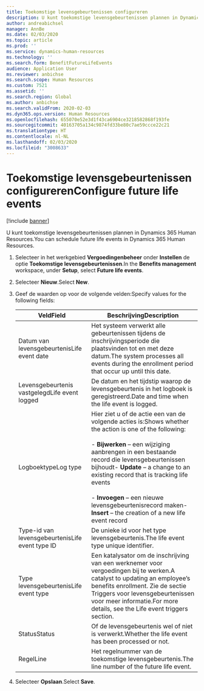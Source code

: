 ```yaml
---
title: Toekomstige levensgebeurtenissen configureren
description: U kunt toekomstige levensgebeurtenissen plannen in Dynamics 365 Human Resources.
author: andreabichsel
manager: AnnBe
ms.date: 02/03/2020
ms.topic: article
ms.prod: ''
ms.service: dynamics-human-resources
ms.technology: ''
ms.search.form: BenefitFutureLifeEvents
audience: Application User
ms.reviewer: anbichse
ms.search.scope: Human Resources
ms.custom: 7521
ms.assetid: ''
ms.search.region: Global
ms.author: anbichse
ms.search.validFrom: 2020-02-03
ms.dyn365.ops.version: Human Resources
ms.openlocfilehash: 655070e52e3d1f43ca6904ce3218582868f193fe
ms.sourcegitcommit: 40163705a134c9874fd33be80c7ae59ccce22c21
ms.translationtype: HT
ms.contentlocale: nl-NL
ms.lasthandoff: 02/03/2020
ms.locfileid: "3008633"
---
```

# <a name="configure-future-life-events"></a><span data-ttu-id="7b6e1-103">Toekomstige levensgebeurtenissen configureren</span><span class="sxs-lookup"><span data-stu-id="7b6e1-103">Configure future life events</span></span>

[!include [banner](includes/preview-feature.md)]

<span data-ttu-id="7b6e1-104">U kunt toekomstige levensgebeurtenissen plannen in Dynamics 365 Human Resources.</span><span class="sxs-lookup"><span data-stu-id="7b6e1-104">You can schedule future life events in Dynamics 365 Human Resources.</span></span>

1. <span data-ttu-id="7b6e1-105">Selecteer in het werkgebied **Vergoedingenbeheer** onder **Instellen** de optie **Toekomstige levensgebeurtenissen**.</span><span class="sxs-lookup"><span data-stu-id="7b6e1-105">In the **Benefits management** workspace, under **Setup**, select **Future life events**.</span></span>

2. <span data-ttu-id="7b6e1-106">Selecteer **Nieuw**.</span><span class="sxs-lookup"><span data-stu-id="7b6e1-106">Select **New**.</span></span>

3. <span data-ttu-id="7b6e1-107">Geef de waarden op voor de volgende velden:</span><span class="sxs-lookup"><span data-stu-id="7b6e1-107">Specify values for the following fields:</span></span>

   | <span data-ttu-id="7b6e1-108">Veld</span><span class="sxs-lookup"><span data-stu-id="7b6e1-108">Field</span></span> | <span data-ttu-id="7b6e1-109">Beschrijving</span><span class="sxs-lookup"><span data-stu-id="7b6e1-109">Description</span></span> |
   | --- | --- |
   | <span data-ttu-id="7b6e1-110">Datum van levensgebeurtenis</span><span class="sxs-lookup"><span data-stu-id="7b6e1-110">Life event date</span></span> | <span data-ttu-id="7b6e1-111">Het systeem verwerkt alle gebeurtenissen tijdens de inschrijvingsperiode die plaatsvinden tot en met deze datum.</span><span class="sxs-lookup"><span data-stu-id="7b6e1-111">The system processes all events during the enrollment period that occur up until this date.</span></span> |
   | <span data-ttu-id="7b6e1-112">Levensgebeurtenis vastgelegd</span><span class="sxs-lookup"><span data-stu-id="7b6e1-112">Life event logged</span></span> | <span data-ttu-id="7b6e1-113">De datum en het tijdstip waarop de levensgebeurtenis in het logboek is geregistreerd.</span><span class="sxs-lookup"><span data-stu-id="7b6e1-113">Date and time when the life event is logged.</span></span> |
   | <span data-ttu-id="7b6e1-114">Logboektype</span><span class="sxs-lookup"><span data-stu-id="7b6e1-114">Log type</span></span> | <span data-ttu-id="7b6e1-115">Hier ziet u of de actie een van de volgende acties is:</span><span class="sxs-lookup"><span data-stu-id="7b6e1-115">Shows whether the action is one of the following:</span></span></br></br><span data-ttu-id="7b6e1-116">- **Bijwerken** – een wijziging aanbrengen in een bestaande record die levensgebeurtenissen bijhoudt</span><span class="sxs-lookup"><span data-stu-id="7b6e1-116">- **Update** – a change to an existing record that is tracking life events</span></span></br></br><span data-ttu-id="7b6e1-117">- **Invoegen** – een nieuwe levensgebeurtenisrecord maken</span><span class="sxs-lookup"><span data-stu-id="7b6e1-117">- **Insert** – the creation of a new life event record</span></span> |
   | <span data-ttu-id="7b6e1-118">Type-id van levensgebeurtenis</span><span class="sxs-lookup"><span data-stu-id="7b6e1-118">Life event type ID</span></span> | <span data-ttu-id="7b6e1-119">De unieke id voor het type levensgebeurtenis.</span><span class="sxs-lookup"><span data-stu-id="7b6e1-119">The life event type unique identifier.</span></span> |
   | <span data-ttu-id="7b6e1-120">Type levensgebeurtenis</span><span class="sxs-lookup"><span data-stu-id="7b6e1-120">Life event type</span></span> | <span data-ttu-id="7b6e1-121">Een katalysator om de inschrijving van een werknemer voor vergoedingen bij te werken.</span><span class="sxs-lookup"><span data-stu-id="7b6e1-121">A catalyst to updating an employee’s benefits enrollment.</span></span> <span data-ttu-id="7b6e1-122">Zie de sectie Triggers voor levensgebeurtenissen voor meer informatie.</span><span class="sxs-lookup"><span data-stu-id="7b6e1-122">For more details, see the Life event triggers section.</span></span> |
   | <span data-ttu-id="7b6e1-123">Status</span><span class="sxs-lookup"><span data-stu-id="7b6e1-123">Status</span></span> | <span data-ttu-id="7b6e1-124">Of de levensgebeurtenis wel of niet is verwerkt.</span><span class="sxs-lookup"><span data-stu-id="7b6e1-124">Whether the life event has been processed or not.</span></span> |
   | <span data-ttu-id="7b6e1-125">Regel</span><span class="sxs-lookup"><span data-stu-id="7b6e1-125">Line</span></span> | <span data-ttu-id="7b6e1-126">Het regelnummer van de toekomstige levensgebeurtenis.</span><span class="sxs-lookup"><span data-stu-id="7b6e1-126">The line number of the future life event.</span></span> |

4. <span data-ttu-id="7b6e1-127">Selecteer **Opslaan**.</span><span class="sxs-lookup"><span data-stu-id="7b6e1-127">Select **Save**.</span></span> 
